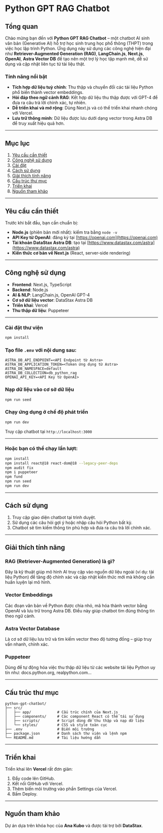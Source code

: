 # Python GPT RAG Chatbot

## Tổng quan

Chào mừng bạn đến với **Python GPT RAG Chatbot** – một chatbot AI sinh văn bản (Generative AI) hỗ trợ học sinh trung học phổ thông (THPT) trong việc học lập trình Python. Ứng dụng này sử dụng các công nghệ hiện đại như **Retriever-Augmented Generation (RAG)**, **LangChain.js**, **Next.js**, **OpenAI**, **Astra Vector DB** để tạo nên một trợ lý học tập mạnh mẽ, dễ sử dụng và cập nhật liên tục từ tài liệu thật.

### Tính năng nổi bật

- **Tích hợp dữ liệu tuỳ chỉnh**: Thu thập và chuyển đổi các tài liệu Python phổ biến thành vector embeddings.
- **Hỏi đáp theo ngữ cảnh RAG**: Kết hợp dữ liệu thu thập được với GPT-4 để đưa ra câu trả lời chính xác, tự nhiên.
- **Dễ triển khai và mở rộng**: Dùng Next.js và có thể triển khai nhanh chóng với Vercel.
- **Lưu trữ thông minh**: Dữ liệu được lưu dưới dạng vector trong Astra DB để truy xuất hiệu quả hơn.

---

## Mục lục

1. [Yêu cầu cần thiết](#yêu-cầu-cần-thiết)
2. [Công nghệ sử dụng](#công-nghệ-sử-dụng)
3. [Cài đặt](#cài-đặt)
4. [Cách sử dụng](#cách-sử-dụng)
5. [Giải thích tính năng](#giải-thích-tính-năng)
6. [Cấu trúc thư mục](#cấu-trúc-thư-mục)
7. [Triển khai](#triển-khai)
8. [Nguồn tham khảo](#nguồn-tham-khảo)

---

## Yêu cầu cần thiết

Trước khi bắt đầu, bạn cần chuẩn bị:

- **Node.js** (phiên bản mới nhất): kiểm tra bằng `node -v`
- **API Key từ OpenAI**: đăng ký tại [https://openai.com](https://openai.com)
- **Tài khoản DataStax Astra DB**: tạo tại [https://www.datastax.com/astra](https://www.datastax.com/astra)
- **Kiến thức cơ bản về Next.js** (React, server-side rendering)

---

## Công nghệ sử dụng

- **Frontend**: Next.js, TypeScript  
- **Backend**: Node.js  
- **AI & NLP**: LangChain.js, OpenAI GPT-4  
- **Cơ sở dữ liệu vector**: DataStax Astra DB  
- **Triển khai**: Vercel  
- **Thu thập dữ liệu**: Puppeteer  

---

### Cài đặt thư viện
```bash
npm install
```

### Tạo file `.env` với nội dung sau:
```env
ASTRA_DB_API_ENDPOINT=<API Endpoint từ Astra>
ASTRA_DB_APPLICATION_TOKEN=<Token ứng dụng từ Astra>
ASTRA_DB_NAMESPACE=default
ASTRA_DB_COLLECTION=db_python_rag
OPENAI_API_KEY=<API Key từ OpenAI>
```

### Nạp dữ liệu vào cơ sở dữ liệu
```bash
npm run seed
```

### Chạy ứng dụng ở chế độ phát triển
```bash
npm run dev
```

Truy cập chatbot tại `http://localhost:3000`

---

### Hoặc bạn có thể chạy lần lượt:
```bash
npm install 
npm install react@18 react-dom@18 --legacy-peer-deps
npm audit fix 
npm i puppeteer 
npm fund 
npm run seed        
npm run dev
```

---

## Cách sử dụng

1. Truy cập giao diện chatbot tại trình duyệt.
2. Sử dụng các câu hỏi gợi ý hoặc nhập câu hỏi Python bất kỳ.
3. Chatbot sẽ tìm kiếm thông tin phù hợp và đưa ra câu trả lời chính xác.

---

## Giải thích tính năng

### RAG (Retriever-Augmented Generation) là gì?

Đây là kỹ thuật giúp mô hình AI truy cập vào nguồn dữ liệu ngoài (ví dụ: tài liệu Python) để tăng độ chính xác và cập nhật kiến thức mới mà không cần huấn luyện lại mô hình.

### Vector Embeddings

Các đoạn văn bản về Python được chia nhỏ, mã hóa thành vector bằng OpenAI và lưu trữ trong Astra DB. Điều này giúp chatbot tìm đúng thông tin theo ngữ cảnh.

### Astra Vector Database

Là cơ sở dữ liệu lưu trữ và tìm kiếm vector theo độ tương đồng – giúp truy vấn nhanh, chính xác.

### Puppeteer

Dùng để tự động hóa việc thu thập dữ liệu từ các website tài liệu Python uy tín như: docs.python.org, realpython.com...

---

## Cấu trúc thư mục

```
python-gpt-chatbot/
├── src/
│   ├── app/            # Cấu trúc chính của Next.js
│   ├── components/     # Các component React có thể tái sử dụng
│   ├── scripts/        # Script dùng để thu thập và nạp dữ liệu
│   └── styles/         # CSS và style toàn cục
├── .env                # Biến môi trường
├── package.json        # Danh sách thư viện và lệnh npm
└── README.md           # Tài liệu hướng dẫn
```

---

## Triển khai

Triển khai lên **Vercel** rất đơn giản:

1. Đẩy code lên GitHub.
2. Kết nối GitHub với Vercel.
3. Thêm biến môi trường vào phần Settings của Vercel.
4. Bấm Deploy.

---

## Nguồn tham khảo

Dự án dựa trên khóa học của **Ana Kubo** và được tài trợ bởi **DataStax**.
